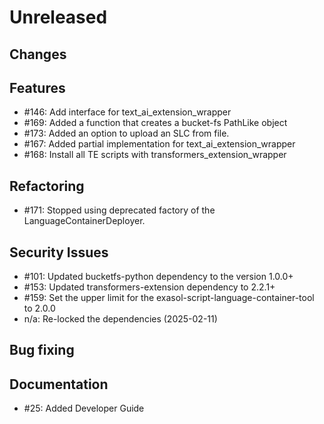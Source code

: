# Unreleased

## Changes

## Features

* #146: Add interface for text_ai_extension_wrapper
* #169: Added a function that creates a bucket-fs PathLike object
* #173: Added an option to upload an SLC from file.
* #167: Added partial implementation for text_ai_extension_wrapper
* #168: Install all TE scripts with transformers_extension_wrapper

## Refactoring

* #171: Stopped using deprecated factory of the LanguageContainerDeployer.

## Security Issues

* #101: Updated bucketfs-python dependency to the version 1.0.0+
* #153: Updated transformers-extension dependency to 2.2.1+
* #159: Set the upper limit for the exasol-script-language-container-tool to 2.0.0
* n/a: Re-locked the dependencies (2025-02-11)

## Bug fixing

## Documentation

* #25: Added Developer Guide
